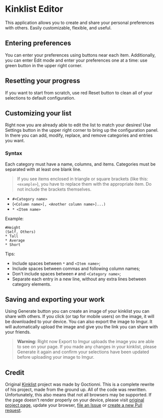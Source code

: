 # Kinklist Editor
This application allows you to create and share your personal preferences with others. Easily customizable, flexible, and useful.

## Entering preferences
You can enter your preferences using buttons near each item.
Additionally, you can enter Edit mode and enter your preferences one at a time: use green button in the upper right corner.

## Resetting your progress
If you want to start from scratch, use red Reset button to clean all of your selections to default configuration.

## Customizing your list
Right now you are already able to edit the list to match your desires! Use Settings button in the upper right corner to bring up the configuration panel. In there you can add, modify, replace, and remove categories and entries you want.

### Syntax
Each category must have a name, columns, and items. Categories must be separated with at least one blank line.

> If you see items enclosed in triangle or square brackets (like this: `<example>`), you have to replace them with the appropriate item. Do not include the brackets themselves.

- `#<Category name>`
- (`<Column name>[, <Another column name>]...)`
- `* <Item name>`

Example:
```
#Height
(Self, Others)
* Tall
* Average
* Short

```
Tips:

- Include spaces between `*` and `<Item name>`;
- Include spaces between commas and following column names;
- Don't include spaces between `#` and `<Category name>`;
- Separate each entry in a new line, without any extra lines between category elements.

## Saving and exporting your work
Using Generate button you can create an image of your kinklist you can share with others. If you click (or tap for mobile users) on the image, it will be downloaded to your device. You can also export the image to Imgur. It will automatically upload the image and give you the link you can share with your friends.
> **Warning:** Right now Export to Imgur uploads the image you are able to see on your page. If you made any changes in your kinklist, please Generate it again and confirm your selections have been updated before uploading your image to Imgur.

## Credit
Original [Kinklist](https://github.com/Goctionni/KinkList) project was made by Goctionni. This is a complete rewrite of his project, made from the ground up. All of the code was rewritten. Unfortunately, this also means that not all browsers may be supported. If the page doesn't render properly on your device, please visit [original project page](https://cdn.rawgit.com/Goctionni/KinkList/master/v1.0.2.html), update your browser, [file an Issue](https://github.com/MobButcher/KinkList/issues/new) or [create a new Pull request](https://github.com/MobButcher/KinkList/pulls).